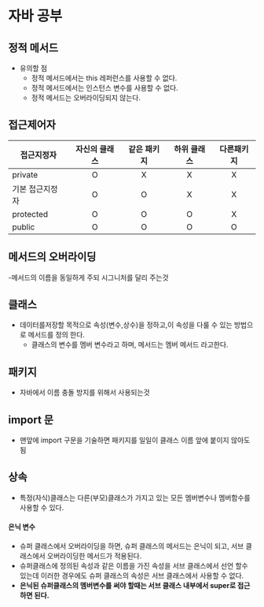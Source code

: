 # 자바 공부

## 정적 메서드
 - 유의할 점
   - 정적 메서드에서는 this 레퍼런스를 사용할 수 없다.
   - 정적 메서드에서는 인스턴스 변수를 사용할 수 없다.
   - 정적 메서드는 오버라이딩되지 않는다.

## 접근제어자

|접근지정자|자신의 클래스|같은 패키지|하위 클래스|다른패키지|
|---|:---:|:---:|:---:|:---:|
|private|O|X|X|X|
|기본 접근지정자|O|O|X|X|
|protected|O|O|O|X|
|public|O|O|O|O|

## 메서드의 오버라이딩
 -메서드의 이름을 동일하게 주되 시그니처를 달리 주는것

## 클래스
 - 데이터를저장할 목적으로 속성(변수,상수)을 정하고,이 속성을 다룰 수 있는 방법으로 메서드를 정의 한다.
   - 클래스의 변수를 멤버 변수라고 하며, 메서드는 멤버 메서드 라고한다.
 
## 패키지
 - 자바에서 이름 충돌 방지를 위해서 사용되는것

## import 문
 - 맨앞에 import 구문을 기술하면 패키지를 일일이 클래스 이름 앞에 붙이지 않아도됨

## 상속
 - 특정(자식)클래스는 다른(부모)클래스가 가지고 있는 모든 멤버변수나 멤버함수를 사용할 수 있다.
#### 은닉 변수
 - 슈퍼 클래스에서 오버라이딩을 하면, 슈퍼 클래스의 메서드는 은닉이 되고, 서브 클래스에서 오버라이딩한 메서드가 적용된다.
 - 슈퍼클래스에 정의된 속성과 같은 이름을 가진 속성을 서브 클래스에서 선언 할수 있는데 이러한 경우에도 슈퍼 클래스의 속성은 서브 클래스에서 사용할 수 없다.
 - **은닉된 슈퍼클래스의 멤버변수를 써야 할때는 서브 클래스 내부에서 super로 접근하면 된다.**
